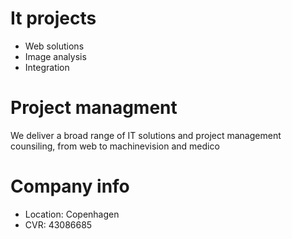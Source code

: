 # It projects
* Web solutions
* Image analysis
* Integration

# Project managment
We deliver a broad range of IT  solutions and project management counsiling, from web to machinevision and medico

# Company info
* Location: Copenhagen
* CVR: 43086685